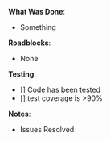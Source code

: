 **What Was Done**:
- Something

**Roadblocks**:
- None

**Testing**:
- [] Code has been tested
- [] test coverage is >90%

**Notes**:
- Issues Resolved: 
